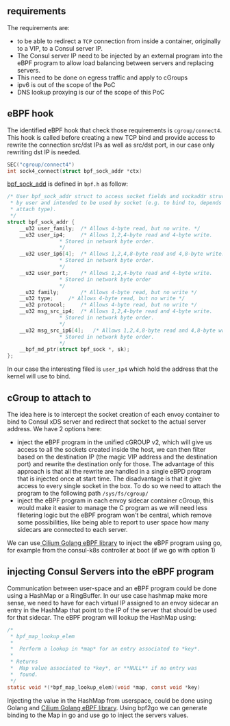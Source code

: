 ## requirements
The requirements are:
- to be able to redirect a `TCP` connection from inside a container, originally to a VIP, to a Consul server IP. 
- The Consul server IP need to be injected by an external program into the eBPF program to allow load balancing between servers and replacing servers. 
- This need to be done on egress traffic and apply to cGroups
- ipv6 is out of the scope of the PoC
- DNS lookup proxying is our of the scope of this PoC

## eBPF hook

The identified eBPF hook that check those requirements is `cgroup/connect4`. This hook is called before creating a new TCP bind and provide access to rewrite the connection src/dst IPs as well as src/dst port, in our case only rewriting dst IP is needed.
```C
SEC("cgroup/connect4")
int sock4_connect(struct bpf_sock_addr *ctx)
```

[bpf_sock_add](https://elixir.bootlin.com/linux/latest/source/include/uapi/linux/bpf.h#L6435) is defined in `bpf.h` as follow:

```C
/* User bpf_sock_addr struct to access socket fields and sockaddr struct passed
 * by user and intended to be used by socket (e.g. to bind to, depends on
 * attach type).
 */
struct bpf_sock_addr {
	__u32 user_family;	/* Allows 4-byte read, but no write. */
	__u32 user_ip4;		/* Allows 1,2,4-byte read and 4-byte write.
				 * Stored in network byte order.
				 */
	__u32 user_ip6[4];	/* Allows 1,2,4,8-byte read and 4,8-byte write.
				 * Stored in network byte order.
				 */
	__u32 user_port;	/* Allows 1,2,4-byte read and 4-byte write.
				 * Stored in network byte order
				 */
	__u32 family;		/* Allows 4-byte read, but no write */
	__u32 type;		/* Allows 4-byte read, but no write */
	__u32 protocol;		/* Allows 4-byte read, but no write */
	__u32 msg_src_ip4;	/* Allows 1,2,4-byte read and 4-byte write.
				 * Stored in network byte order.
				 */
	__u32 msg_src_ip6[4];	/* Allows 1,2,4,8-byte read and 4,8-byte write.
				 * Stored in network byte order.
				 */
	__bpf_md_ptr(struct bpf_sock *, sk);
};
```
In our case the interesting filed is `user_ip4` which hold the address that the kernel will use to bind.

## cGroup to attach to

The idea here is to intercept the socket creation of each envoy container to bind to Consul xDS server and redirect that socket to the actual server address.  We have 2 options here:

- inject the eBPF program in the unified cGROUP v2, which will give us access to all the sockets created inside the host, we can then filter based on the destination IP (the magic VIP address and the destination port) and rewrite the destination only for those. The advantage of this approach is that all the rewrite are handled in a single eBPD program that is injected once at start time. The disadvantage is that it give access to every single socket in the box. To do so we need to attach the program to the following path `/sys/fs/cgroup/`
- inject the eBPF program in each envoy sidecar container cGroup, this would make it easier to manage the  C program as we will need less filetering logic but the eBPF program won't be central, which remove some possibilities, like being able to report to user space how many sidecars are connected to each server.

We can use[ Cilium Golang eBPF library](https://github.com/cilium/ebpf) to inject the eBPF program using go, for example from the consul-k8s controller at boot (if we go with option 1)

## injecting Consul Servers into the eBPF program

Communication between user-space and an eBPF program could be done using a HashMap or a RingBuffer. In our use case hashmap make more sense, we need to have for each virtual IP assigned to an envoy sidecar an entry in the HashMap that point to the IP of the server that should be used for that sidecar.
The eBPF program will lookup the HashMap using:

```C
/*
 * bpf_map_lookup_elem
 *
 * 	Perform a lookup in *map* for an entry associated to *key*.
 *
 * Returns
 * 	Map value associated to *key*, or **NULL** if no entry was
 * 	found.
 */
static void *(*bpf_map_lookup_elem)(void *map, const void *key) 
```

Injecting the value in the HashMap from userspace, could be done using Golang and  [Cilium Golang eBPF library](https://github.com/cilium/ebpf). Using bpf2go we can generate binding to the Map in go and use go to inject the servers values.